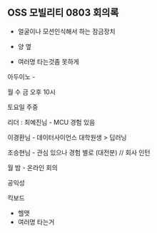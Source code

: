 

## OSS 모빌리티 0803 회의록





- 얼굴이나 모션인식해서 하는 잠금장치
- 양 옆

- 여러명 타는것좀 못하게





아두이노 - 





월 수 금 오후 10시 



토요일 주중





리더 :  최예진님 - MCU 경험 있음

이경환님 - 데이터사이언스 대학원생 > 딥러닝

조승현님 - 관심 있으나 경험 별로 (대전분) // 회사 인턴







월 밤 - 온라인 회의





공익성





킥보드

- 헬맷
- 여러명 타는거

